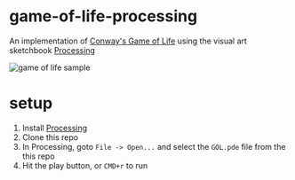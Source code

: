 # game-of-life-processing

An implementation of [Conway's Game of Life](https://en.wikipedia.org/wiki/Conway%27s_Game_of_Life) using the visual art sketchbook [Processing](https://processing.org/)

![game of life sample](https://i.imgur.com/6KUwR8E.gif)

# setup

1. Install [Processing](https://processing.org/download/)
2. Clone this repo
3. In Processing, goto `File -> Open...` and select the `GOL.pde` file from the this repo
4. Hit the play button, or `CMD+r` to run 